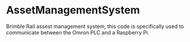 # AssetManagementSystem
Brimble Rail assest management system, this code is specifically used to communicate between the Omron PLC and a Raspberry Pi.
